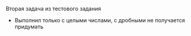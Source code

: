 Вторая задача из тестового задания

* Выполнил только с целыми числами, с дробными не получается придумать
